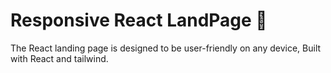 
# Responsive React LandPage 🧡

The React landing page is designed to be user-friendly on any device, Built with React and tailwind.


